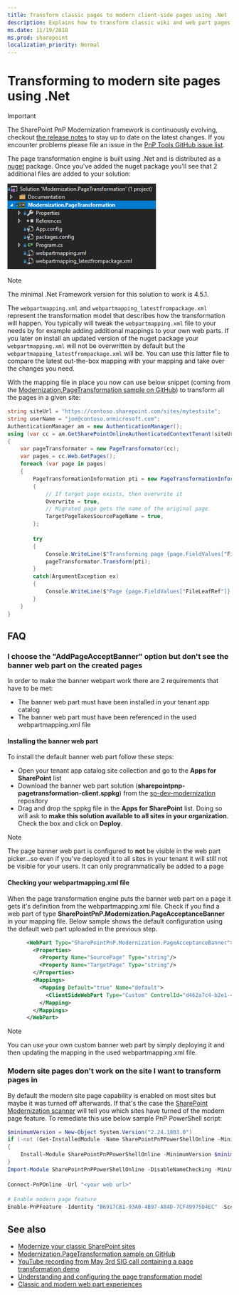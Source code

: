 ```yaml
---
title: Transform classic pages to modern client-side pages using .Net
description: Explains how to transform classic wiki and web part pages into modern client side pages using the SharePoint .Net
ms.date: 11/19/2018
ms.prod: sharepoint
localization_priority: Normal
---
```


# Transforming to modern site pages using .Net

> [!IMPORTANT]
> The SharePoint PnP Modernization framework is continuously evolving, checkout [the release notes](https://github.com/SharePoint/sp-dev-modernization/tree/master/Tools/SharePoint.Modernization/Modernization%20Framework%20release%20notes.md) to stay up to date on the latest changes. If you encounter problems please file an issue in the [PnP Tools GitHub issue list](https://github.com/SharePoint/sp-dev-modernization/issues).

The page transformation engine is built using .Net and is distributed as a [nuget](https://www.nuget.org/packages/SharePointPnPModernizationOnline) package. Once you've added the nuget package you'll see that 2 additional files are added to your solution:

![page transformation solution files](media/modernize/pagetransformation_2.png)

> [!Note]
> The minimal .Net Framework version for this solution to work is 4.5.1.

The `webpartmapping.xml` and `webpartmapping_latestfrompackage.xml` represent the transformation model that describes how the transformation will happen. You typically will tweak the `webpartmapping.xml` file to your needs by for example adding additional mappings to your own web parts. If you later on install an updated version of the nuget package your `webpartmapping.xml` will not be overwritten by default but the `webpartmapping_latestfrompackage.xml` will be. You can use this latter file to compare the latest out-the-box mapping with your mapping and take over the changes you need.

With the mapping file in place you now can use below snippet (coming from the [Modernization.PageTransformation sample on GitHub](https://github.com/SharePoint/PnP/tree/dev/Samples/Modernization.PageTransformation)) to transform all the pages in a given site:

```csharp
string siteUrl = "https://contoso.sharepoint.com/sites/mytestsite";
string userName = "joe@contoso.onmicrosoft.com";
AuthenticationManager am = new AuthenticationManager();
using (var cc = am.GetSharePointOnlineAuthenticatedContextTenant(siteUrl, userName, GetSecureString("Password")))
{
    var pageTransformator = new PageTransformator(cc);
    var pages = cc.Web.GetPages();
    foreach (var page in pages)
    {
        PageTransformationInformation pti = new PageTransformationInformation(page)
        {
            // If target page exists, then overwrite it
            Overwrite = true,
            // Migrated page gets the name of the original page
            TargetPageTakesSourcePageName = true,
        };

        try
        {
            Console.WriteLine($"Transforming page {page.FieldValues["FileLeafRef"]}");
            pageTransformator.Transform(pti);
        }
        catch(ArgumentException ex)
        {
            Console.WriteLine($"Page {page.FieldValues["FileLeafRef"]} could not be transformed: {ex.Message}");
        }
    }
}
```

## FAQ

### I choose the "AddPageAcceptBanner" option but don't see the banner web part on the created pages

In order to make the banner webpart work there are 2 requirements that have to be met:

- The banner web part must have been installed in your tenant app catalog
- The banner web part must have been referenced in the used webpartmapping.xml file

#### Installing the banner web part

To install the default banner web part follow these steps:

- Open your tenant app catalog site collection and go to the **Apps for SharePoint** list
- Download the banner web part solution (**sharepointpnp-pagetransformation-client.sppkg**) from the [sp-dev-modernization](https://github.com/SharePoint/sp-dev-modernization/blob/master/Solutions/PageTransformationUI/assets/sharepointpnp-pagetransformation-client.sppkg?raw=true) repository
- Drag and drop the sppkg file in the **Apps for SharePoint** list. Doing so will ask to **make this solution available to all sites in your organization**. Check the box and click on **Deploy**.

> [!NOTE]
> The page banner web part is configured to **not** be visible in the web part picker...so even if you've deployed it to all sites in your tenant it will still not be visible for your users. It can only programmatically be added to a page

#### Checking your webpartmapping.xml file

When the page transformation engine puts the banner web part on a page it gets it's definition from the webpartmapping.xml file. Check if you find a web part of type **SharePointPnP.Modernization.PageAcceptanceBanner** in your mapping file. Below sample shows the default configuration using the default web part uploaded in the previous step.

```xml
      <WebPart Type="SharePointPnP.Modernization.PageAcceptanceBanner">
        <Properties>
          <Property Name="SourcePage" Type="string"/>
          <Property Name="TargetPage" Type="string"/>
        </Properties>
        <Mappings>
          <Mapping Default="true" Name="default">
            <ClientSideWebPart Type="Custom" ControlId="d462a7c4-b2e1-4e80-867a-7b46d279c161" Order="10" JsonControlData="&#123;&quot;serverProcessedContent&quot;:&#123;&quot;htmlStrings&quot;:&#123;&#125;,&quot;searchablePlainTexts&quot;:&#123;&#125;,&quot;imageSources&quot;:&#123;&#125;,&quot;links&quot;:&#123;&#125;&#125;,&quot;dataVersion&quot;:&quot;1.0&quot;,&quot;properties&quot;:&#123;&quot;description&quot;:&quot;modernizationPageDemo&quot;,&quot;sourcePage&quot;:&quot;{SourcePage}&quot;,&quot;targetPage&quot;:&quot;{TargetPage}&quot;&#125;&#125;"/>
          </Mapping>
        </Mappings>
      </WebPart>
```

> [!NOTE]
> You can use your own custom banner web part by simply deploying it and then updating the mapping in the used webpartmapping.xml file.

### Modern site pages don't work on the site I want to transform pages in

By default the modern site page capability is enabled on most sites but maybe it was turned off afterwards. If that's the case the [SharePoint Modernization scanner](https://aka.ms/sppnp-modernizationscanner) will tell you which sites have turned of the modern page feature. To remediate this use below sample PnP PowerShell script:

```PowerShell
$minimumVersion = New-Object System.Version("2.24.1803.0")
if (-not (Get-InstalledModule -Name SharePointPnPPowerShellOnline -MinimumVersion $minimumVersion -ErrorAction Ignore))
{
    Install-Module SharePointPnPPowerShellOnline -MinimumVersion $minimumVersion -Scope CurrentUser
}
Import-Module SharePointPnPPowerShellOnline -DisableNameChecking -MinimumVersion $minimumVersion

Connect-PnPOnline -Url "<your web url>"

# Enable modern page feature
Enable-PnPFeature -Identity "B6917CB1-93A0-4B97-A84D-7CF49975D4EC" -Scope Web -Force
```

## See also

- [Modernize your classic SharePoint sites](modernize-classic-sites.md)
- [Modernization.PageTransformation sample on GitHub](https://github.com/SharePoint/PnP/tree/dev/Samples/Modernization.PageTransformation)
- [YouTube recording from May 3rd SIG call containing a page transformation demo](https://youtu.be/Uf2f8ISBpVg?t=15m31s)
- [Understanding and configuring the page transformation model](modernize-userinterface-site-pages-model.md)
- [Classic and modern web part experiences](https://support.office.com/en-us/article/classic-and-modern-web-part-experiences-3fdae6c3-8fc1-49ab-8708-8c104b882e64)
